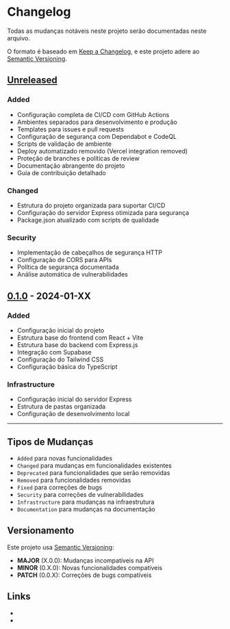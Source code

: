 # Changelog

Todas as mudanças notáveis neste projeto serão documentadas neste arquivo.

O formato é baseado em [Keep a Changelog](https://keepachangelog.com/en/1.0.0/),
e este projeto adere ao [Semantic Versioning](https://semver.org/spec/v2.0.0.html).

## [Unreleased]

### Added
- Configuração completa de CI/CD com GitHub Actions
- Ambientes separados para desenvolvimento e produção
- Templates para issues e pull requests
- Configuração de segurança com Dependabot e CodeQL
- Scripts de validação de ambiente
- Deploy automatizado removido (Vercel integration removed)
- Proteção de branches e políticas de review
- Documentação abrangente do projeto
- Guia de contribuição detalhado

### Changed
- Estrutura do projeto organizada para suportar CI/CD
- Configuração do servidor Express otimizada para segurança
- Package.json atualizado com scripts de qualidade

### Security
- Implementação de cabeçalhos de segurança HTTP
- Configuração de CORS para APIs
- Política de segurança documentada
- Análise automática de vulnerabilidades

## [0.1.0] - 2024-01-XX

### Added
- Configuração inicial do projeto
- Estrutura base do frontend com React + Vite
- Estrutura base do backend com Express.js
- Integração com Supabase
- Configuração do Tailwind CSS
- Configuração básica do TypeScript

### Infrastructure
- Configuração inicial do servidor Express
- Estrutura de pastas organizada
- Configuração de desenvolvimento local

---

## Tipos de Mudanças

- `Added` para novas funcionalidades
- `Changed` para mudanças em funcionalidades existentes
- `Deprecated` para funcionalidades que serão removidas
- `Removed` para funcionalidades removidas
- `Fixed` para correções de bugs
- `Security` para correções de vulnerabilidades
- `Infrastructure` para mudanças na infraestrutura
- `Documentation` para mudanças na documentação

## Versionamento

Este projeto usa [Semantic Versioning](https://semver.org/):

- **MAJOR** (X.0.0): Mudanças incompatíveis na API
- **MINOR** (0.X.0): Novas funcionalidades compatíveis
- **PATCH** (0.0.X): Correções de bugs compatíveis

## Links

- [Unreleased]: https://github.com/usuario/memora.music/compare/v0.1.0...HEAD
- [0.1.0]: https://github.com/usuario/memora.music/releases/tag/v0.1.0